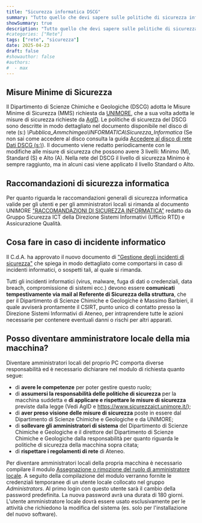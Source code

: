 ```yaml
---
title: "Sicurezza informatica DSCG"
summary: "Tutto quello che devi sapere sulle politiche di sicurezza informatica adottate dal DSCG"
showSummary: true
description: "Tutto quello che devi sapere sulle politiche di sicurezza informatica adottate dal DSCG"
#categories: ["Rete"]
tags: ["rete", "sicurezza"]
date: 2025-04-23
draft: false
#showauthor: false
#authors:
#  - max
---
```


## Misure Minime di Sicurezza
Il Dipartimento di Scienze Chimiche e Geologiche (DSCG) adotta le Misure Minime di Sicurezza (MMS) richiesta da [UNIMORE](https://www.sicurezzaict.unimore.it/), che a sua volta adotta le misure di sicurezza richieste da [AgID](https://www.agid.gov.it). Le politiche di sicurezza del DSCG sono descritte in modo dettagliato nel documento disponibile nel disco di rete (s:) *\Pubblica\_Ammchimgeo\INFORMATICA\Sicurezza\_Informatica* (Se non sai come accedere al disco consulta la guida [Accedere al disco di rete Dati DSCG (s:)](/guide/rete/accedere-al-disco-s/)). Il documento viene redatto periodicamente con le modifiche alle misure di sicurezza che possono avere 3 livelli: Minimo (M), Standard (S) e Alto (A). Nella rete del DSCG il livello di sicurezza Minimo è sempre raggiunto, ma in alcuni casi viene applicato il livello Standard o Alto.

## Raccomandazioni di sicurezza informatica

Per quanto riguarda le raccomandazioni generali di sicurezza informatica valide per gli utenti e per gli amministratori locali si rimanda al documento UNIMORE ["RACCOMANDAZIONI DI SICUREZZA INFORMATICA"](https://www.sicurezzaict.unimore.it/wp-content/uploads/2024/06/2024-raccomandazioni-di-sicurezza-ICT.pdf) redatto da Gruppo Sicurezza ICT della Direzione Sistemi
Informativi (Ufficio RTD) e Assicurazione Qualità.

## Cosa fare in caso di incidente informatico

Il C.d.A. ha approvato il nuovo documento di ["Gestione degli incidenti di sicurezza"](https://www.sicurezzaict.unimore.it/2024/07/16/pol01-politica-di-gestione-degli-incidenti-di-sicurezza/)  che spiega in modo dettagliato come comportarsi in caso di incidenti informatici, o sospetti tali, al quale si rimanda.

Tutti gli incidenti informatici (virus, malware, fuga di dati o credenziali, data breach, compromissione di sistemi ecc.) devono essere **comunicati tempestivamente via mail al Referente di Sicurezza della struttura**, che per il Dipartimento di Scienze Chimiche e Geologiche è Massimo Barbieri, il quale avviserà prontamente il CSIRT, punto unico di contatto presso la Direzione Sistemi Informativi di Ateneo, per intraprendere tutte le azioni necessarie per contenere eventuali danni o rischi per altri apparati.

## Posso diventare amministratore locale della mia macchina?

Diventare amministratori locali del proprio PC comporta diverse responsabilità ed è necessario dichiarare nel modulo di richiesta quanto segue:
- di **avere le competenze** per poter gestire questo ruolo;
- di **assumersi la responsabilità delle politiche di sicurezza** per la macchina suddetta e **di applicare e rispettare le misure di sicurezza** previste dalla legge (Vedi AgID e https://www.sicurezzaict.unimore.it/);
- di **aver preso visione delle misure di sicurezza** poste in essere dal Dipartimento di Scienze Chimiche e Geologiche e da UNIMORE;
- di **sollevare gli amministratori di sistema** del Dipartimento di Scienze Chimiche e Geologiche e il direttore del Dipartimento di Scienze Chimiche e Geologiche dalla responsabilità per quanto riguarda le politiche di sicurezza della macchina sopra citata;
- di **rispettare i regolamenti di rete** di Ateneo.

Per diventare amministratori locali della propria macchina è necessario compilare il modulo [Assegnazione o rimozione del ruolo di amministratore locale](https://docs.google.com/forms/d/e/1FAIpQLScbFN3aQsTdN6Uuz96SLgBUsm5MaAdNfy-B7Sc19oiJXGcxpg/viewform?usp=sf_link). A seguito della compilazione del modulo verranno fornite le credenziali temporanee di un utente locale collocato nel gruppo *Administrators*. Al primo login con questo utente sarà il cambio della password predefinita. La nuova password avrà una durata di 180 giorni. L'utente amministratore locale dovrà essere usato esclusivamente per le attività che richiedono la modifica del sistema (es. solo per l'installazione del nuovo software).
